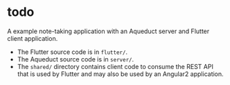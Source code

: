 # todo

A example note-taking application with an Aqueduct server and Flutter client application.

- The Flutter source code is in `flutter/`.
- The Aqueduct source code is in `server/`.
- The `shared/` directory contains client code to consume the REST API that is used by Flutter and may also be used by an Angular2 application.
